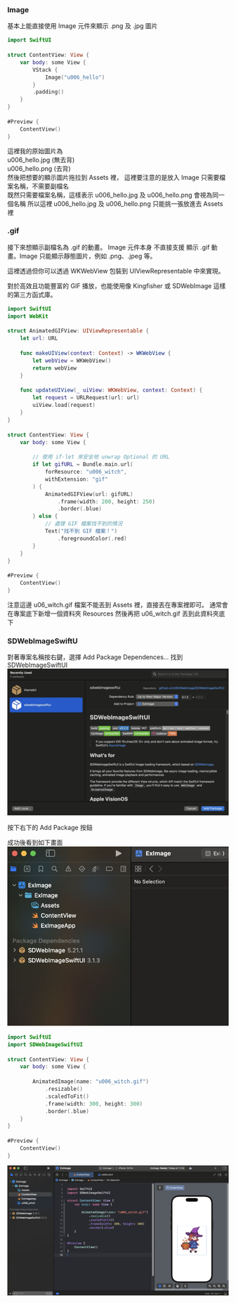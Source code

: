 ### Image

基本上能直接使用 Image 元件來顯示 .png 及 .jpg 圖片

```swift
import SwiftUI

struct ContentView: View {
    var body: some View {
        VStack {
            Image("u006_hello")
        }
        .padding()
    }
}

#Preview {
    ContentView()
}
```

這裡我的原始圖片為  
u006_hello.jpg (無去背)  
u006_hello.png (去背)  
然後把想要的顯示圖片拖拉到 Assets 裡，
這裡要注意的是放入 Image 只需要檔案名稱，不需要副檔名  
既然只需要檔案名稱，這樣表示 u006_hello.jpg 及 u006_hello.png 會視為同一個名稱 
所以這裡 u006_hello.jpg 及 u006_hello.png 只能挑一張放進去 Assets 裡

### .gif

接下來想顯示副檔名為 .gif 的動畫。
Image 元件本身 不直接支援 顯示 .gif 動畫。Image 只能顯示靜態圖片，例如 .png、.jpeg 等。

這裡透過但你可以透過 WKWebView 包裝到 UIViewRepresentable 中來實現。

對於高效且功能豐富的 GIF 播放，也能使用像 Kingfisher 或 SDWebImage 這樣的第三方函式庫。

```swift
import SwiftUI
import WebKit

struct AnimatedGIFView: UIViewRepresentable {
    let url: URL

    func makeUIView(context: Context) -> WKWebView {
        let webView = WKWebView()
        return webView
    }

    func updateUIView(_ uiView: WKWebView, context: Context) {
        let request = URLRequest(url: url)
        uiView.load(request)
    }
}

struct ContentView: View {
    var body: some View {
        
        // 使用 if-let 來安全地 unwrap Optional 的 URL
        if let gifURL = Bundle.main.url(
            forResource: "u006_witch",
            withExtension: "gif"
        ) {
            AnimatedGIFView(url: gifURL)
                .frame(width: 200, height: 250)
                .border(.blue)
        } else {
            // 處理 GIF 檔案找不到的情況
            Text("找不到 GIF 檔案！")
                .foregroundColor(.red)
        }
    }
}

#Preview {
    ContentView()
}
```
注意這邊 u06_witch.gif 檔案不能丟到 Assets 裡，直接丟在專案裡即可。
通常會在專案底下新增一個資料夾 Resources
然後再把 u06_witch.gif 丟到此資料夾底下  

### SDWebImageSwiftU

對著專案名稱按右鍵，選擇 Add Package Dependences...
找到 SDWebImageSwiftUI
![ss 2025-06-12 11-11-24](https://raw.githubusercontent.com/naminemo/pic/main/dev/ss%202025-06-12%2011-11-24.jpg)

按下右下的  Add Package 按鈕

成功後看到如下畫面
![ss 2025-06-12 11-16-06](https://raw.githubusercontent.com/naminemo/pic/main/dev/ss%202025-06-12%2011-16-06.jpg)

```swift
import SwiftUI
import SDWebImageSwiftUI

struct ContentView: View {
    var body: some View {
        
        AnimatedImage(name: "u006_witch.gif")
            .resizable()
            .scaledToFit()
            .frame(width: 300, height: 300)
            .border(.blue)
    }
}

#Preview {
    ContentView()
}
```

![ss 2025-06-12 11-23-47](https://raw.githubusercontent.com/naminemo/pic/main/dev/ss%202025-06-12%2011-23-47.jpg)
